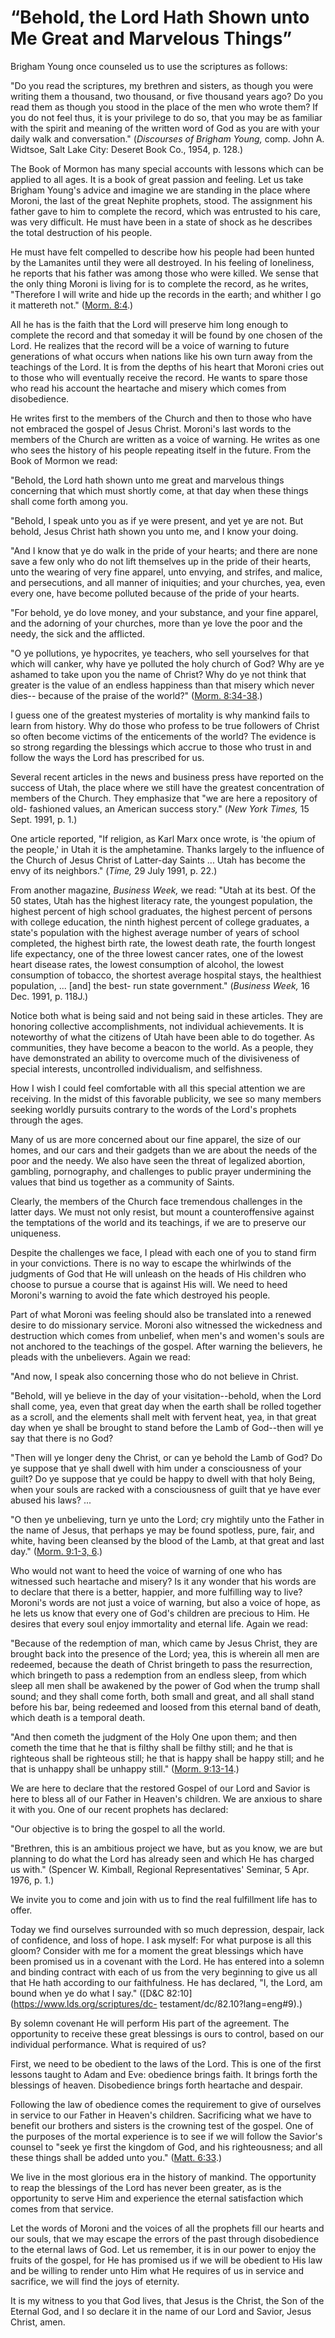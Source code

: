 # “Behold, the Lord Hath Shown unto Me Great and Marvelous Things”

Brigham Young once counseled us to use the scriptures as follows:

"Do you read the scriptures, my brethren and sisters, as though you were
writing them a thousand, two thousand, or five thousand years ago? Do you read
them as though you stood in the place of the men who wrote them? If you do not
feel thus, it is your privilege to do so, that you may be as familiar with the
spirit and meaning of the written word of God as you are with your daily walk
and conversation." (_Discourses of Brigham Young,_ comp. John A. Widtsoe, Salt
Lake City: Deseret Book Co., 1954, p. 128.)

The Book of Mormon has many special accounts with lessons which can be applied
to all ages. It is a book of great passion and feeling. Let us take Brigham
Young's advice and imagine we are standing in the place where Moroni, the last
of the great Nephite prophets, stood. The assignment his father gave to him to
complete the record, which was entrusted to his care, was very difficult. He
must have been in a state of shock as he describes the total destruction of
his people.

He must have felt compelled to describe how his people had been hunted by the
Lamanites until they were all destroyed. In his feeling of loneliness, he
reports that his father was among those who were killed. We sense that the
only thing Moroni is living for is to complete the record, as he writes,
"Therefore I will write and hide up the records in the earth; and whither I go
it mattereth not." ([Morm.
8:4](https://www.lds.org/scriptures/bofm/morm/8.4?lang=eng#3).)

All he has is the faith that the Lord will preserve him long enough to
complete the record and that someday it will be found by one chosen of the
Lord. He realizes that the record will be a voice of warning to future
generations of what occurs when nations like his own turn away from the
teachings of the Lord. It is from the depths of his heart that Moroni cries
out to those who will eventually receive the record. He wants to spare those
who read his account the heartache and misery which comes from disobedience.

He writes first to the members of the Church and then to those who have not
embraced the gospel of Jesus Christ. Moroni's last words to the members of the
Church are written as a voice of warning. He writes as one who sees the
history of his people repeating itself in the future. From the Book of Mormon
we read:

"Behold, the Lord hath shown unto me great and marvelous things concerning
that which must shortly come, at that day when these things shall come forth
among you.

"Behold, I speak unto you as if ye were present, and yet ye are not. But
behold, Jesus Christ hath shown you unto me, and I know your doing.

"And I know that ye do walk in the pride of your hearts; and there are none
save a few only who do not lift themselves up in the pride of their hearts,
unto the wearing of very fine apparel, unto envying, and strifes, and malice,
and persecutions, and all manner of iniquities; and your churches, yea, even
every one, have become polluted because of the pride of your hearts.

"For behold, ye do love money, and your substance, and your fine apparel, and
the adorning of your churches, more than ye love the poor and the needy, the
sick and the afflicted.

"O ye pollutions, ye hypocrites, ye teachers, who sell yourselves for that
which will canker, why have ye polluted the holy church of God? Why are ye
ashamed to take upon you the name of Christ? Why do ye not think that greater
is the value of an endless happiness than that misery which never dies--
because of the praise of the world?" ([Morm.
8:34-38](https://www.lds.org/scriptures/bofm/morm/8.34-38?lang=eng#33).)

I guess one of the greatest mysteries of mortality is why mankind fails to
learn from history. Why do those who profess to be true followers of Christ so
often become victims of the enticements of the world? The evidence is so
strong regarding the blessings which accrue to those who trust in and follow
the ways the Lord has prescribed for us.

Several recent articles in the news and business press have reported on the
success of Utah, the place where we still have the greatest concentration of
members of the Church. They emphasize that "we are here a repository of old-
fashioned values, an American success story." (_New York Times,_ 15 Sept.
1991, p. 1.)

One article reported, "If religion, as Karl Marx once wrote, is 'the opium of
the people,' in Utah it is the amphetamine. Thanks largely to the influence of
the Church of Jesus Christ of Latter-day Saints ... Utah has become the envy of
its neighbors." (_Time,_ 29 July 1991, p. 22.)

From another magazine, _Business Week,_ we read: "Utah at its best. Of the 50
states, Utah has the highest literacy rate, the youngest population, the
highest percent of high school graduates, the highest percent of persons with
college education, the ninth highest percent of college graduates, a state's
population with the highest average number of years of school completed, the
highest birth rate, the lowest death rate, the fourth longest life expectancy,
one of the three lowest cancer rates, one of the lowest heart disease rates,
the lowest consumption of alcohol, the lowest consumption of tobacco, the
shortest average hospital stays, the healthiest population, ... [and] the best-
run state government." (_Business Week,_ 16 Dec. 1991, p. 118J.)

Notice both what is being said and not being said in these articles. They are
honoring collective accomplishments, not individual achievements. It is
noteworthy of what the citizens of Utah have been able to do together. As
communities, they have become a beacon to the world. As a people, they have
demonstrated an ability to overcome much of the divisiveness of special
interests, uncontrolled individualism, and selfishness.

How I wish I could feel comfortable with all this special attention we are
receiving. In the midst of this favorable publicity, we see so many members
seeking worldly pursuits contrary to the words of the Lord's prophets through
the ages.

Many of us are more concerned about our fine apparel, the size of our homes,
and our cars and their gadgets than we are about the needs of the poor and the
needy. We also have seen the threat of legalized abortion, gambling,
pornography, and challenges to public prayer undermining the values that bind
us together as a community of Saints.

Clearly, the members of the Church face tremendous challenges in the latter
days. We must not only resist, but mount a counteroffensive against the
temptations of the world and its teachings, if we are to preserve our
uniqueness.

Despite the challenges we face, I plead with each one of you to stand firm in
your convictions. There is no way to escape the whirlwinds of the judgments of
God that He will unleash on the heads of His children who choose to pursue a
course that is against His will. We need to heed Moroni's warning to avoid the
fate which destroyed his people.

Part of what Moroni was feeling should also be translated into a renewed
desire to do missionary service. Moroni also witnessed the wickedness and
destruction which comes from unbelief, when men's and women's souls are not
anchored to the teachings of the gospel. After warning the believers, he
pleads with the unbelievers. Again we read:

"And now, I speak also concerning those who do not believe in Christ.

"Behold, will ye believe in the day of your visitation--behold, when the Lord
shall come, yea, even that great day when the earth shall be rolled together
as a scroll, and the elements shall melt with fervent heat, yea, in that great
day when ye shall be brought to stand before the Lamb of God--then will ye say
that there is no God?

"Then will ye longer deny the Christ, or can ye behold the Lamb of God? Do ye
suppose that ye shall dwell with him under a consciousness of your guilt? Do
ye suppose that ye could be happy to dwell with that holy Being, when your
souls are racked with a consciousness of guilt that ye have ever abused his
laws? ...

"O then ye unbelieving, turn ye unto the Lord; cry mightily unto the Father in
the name of Jesus, that perhaps ye may be found spotless, pure, fair, and
white, having been cleansed by the blood of the Lamb, at that great and last
day." ([Morm. 9:1-3,
6](https://www.lds.org/scriptures/bofm/morm/9.1-3%2C6?lang=eng#0).)

Who would not want to heed the voice of warning of one who has witnessed such
heartache and misery? Is it any wonder that his words are to declare that
there is a better, happier, and more fulfilling way to live? Moroni's words
are not just a voice of warning, but also a voice of hope, as he lets us know
that every one of God's children are precious to Him. He desires that every
soul enjoy immortality and eternal life. Again we read:

"Because of the redemption of man, which came by Jesus Christ, they are
brought back into the presence of the Lord; yea, this is wherein all men are
redeemed, because the death of Christ bringeth to pass the resurrection, which
bringeth to pass a redemption from an endless sleep, from which sleep all men
shall be awakened by the power of God when the trump shall sound; and they
shall come forth, both small and great, and all shall stand before his bar,
being redeemed and loosed from this eternal band of death, which death is a
temporal death.

"And then cometh the judgment of the Holy One upon them; and then cometh the
time that he that is filthy shall be filthy still; and he that is righteous
shall be righteous still; he that is happy shall be happy still; and he that
is unhappy shall be unhappy still." ([Morm.
9:13-14](https://www.lds.org/scriptures/bofm/morm/9.13-14?lang=eng#12).)

We are here to declare that the restored Gospel of our Lord and Savior is here
to bless all of our Father in Heaven's children. We are anxious to share it
with you. One of our recent prophets has declared:

"Our objective is to bring the gospel to all the world.

"Brethren, this is an ambitious project we have, but as you know, we are but
planning to do what the Lord has already seen and which He has charged us
with." (Spencer W. Kimball, Regional Representatives' Seminar, 5 Apr. 1976, p.
1.)

We invite you to come and join with us to find the real fulfillment life has
to offer.

Today we find ourselves surrounded with so much depression, despair, lack of
confidence, and loss of hope. I ask myself: For what purpose is all this
gloom? Consider with me for a moment the great blessings which have been
promised us in a covenant with the Lord. He has entered into a solemn and
binding contract with each of us from the very beginning to give us all that
He hath according to our faithfulness. He has declared, "I, the Lord, am bound
when ye do what I say." ([D&amp;C 82:10](https://www.lds.org/scriptures/dc-
testament/dc/82.10?lang=eng#9).)

By solemn covenant He will perform His part of the agreement. The opportunity
to receive these great blessings is ours to control, based on our individual
performance. What is required of us?

First, we need to be obedient to the laws of the Lord. This is one of the
first lessons taught to Adam and Eve: obedience brings faith. It brings forth
the blessings of heaven. Disobedience brings forth heartache and despair.

Following the law of obedience comes the requirement to give of ourselves in
service to our Father in Heaven's children. Sacrificing what we have to
benefit our brothers and sisters is the crowning test of the gospel. One of
the purposes of the mortal experience is to see if we will follow the Savior's
counsel to "seek ye first the kingdom of God, and his righteousness; and all
these things shall be added unto you." ([Matt.
6:33](https://www.lds.org/scriptures/nt/matt/6.33?lang=eng#32).)

We live in the most glorious era in the history of mankind. The opportunity to
reap the blessings of the Lord has never been greater, as is the opportunity
to serve Him and experience the eternal satisfaction which comes from that
service.

Let the words of Moroni and the voices of all the prophets fill our hearts and
our souls, that we may escape the errors of the past through disobedience to
the eternal laws of God. Let us remember, it is in our power to enjoy the
fruits of the gospel, for He has promised us if we will be obedient to His law
and be willing to render unto Him what He requires of us in service and
sacrifice, we will find the joys of eternity.

It is my witness to you that God lives, that Jesus is the Christ, the Son of
the Eternal God, and I so declare it in the name of our Lord and Savior, Jesus
Christ, amen.


